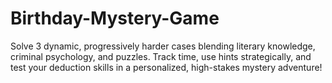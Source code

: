 # Birthday-Mystery-Game
Solve 3 dynamic, progressively harder cases blending literary knowledge, criminal psychology, and puzzles. Track time, use hints strategically, and test your deduction skills in a personalized, high-stakes mystery adventure!
